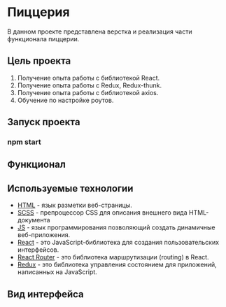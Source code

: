# Пиццерия

В данном проекте представлена верстка и реализация части функционала пиццерии.

## Цель проекта

1. Получение опыта работы с библиотекой React.
2. Получение опыта работы с Redux, Redux-thunk.
5. Получение опыта работы с библиотекой axios.
7. Обучение по настройке роутов.

## Запуск проекта

### npm start


## Функционал



## Используемые технологии

- [HTML](https://developer.mozilla.org/ru/docs/Learn/Getting_started_with_the_web/HTML_basics) - язык разметки веб-страницы.
- [SCSS](https://sass-scss.ru/) - препроцессор CSS для описания внешнего вида HTML-документа
- [JS](https://developer.mozilla.org/ru/docs/Learn/JavaScript/First_steps/What_is_JavaScript) - язык программирования позволяющий создать динамичные веб-приложения.
- [React](https://ru.reactjs.org/docs/getting-started.html) - это JavaScript-библиотека для создания пользовательских интерфейсов.
- [React Router](https://v5.reactrouter.com/web/guides/quick-start) - это библиотека маршрутизации (routing) в React.
- [Redux](https://redux.js.org/) - это библиотека управления состоянием для приложений, написанных на JavaScript.


## Вид интерфейса

